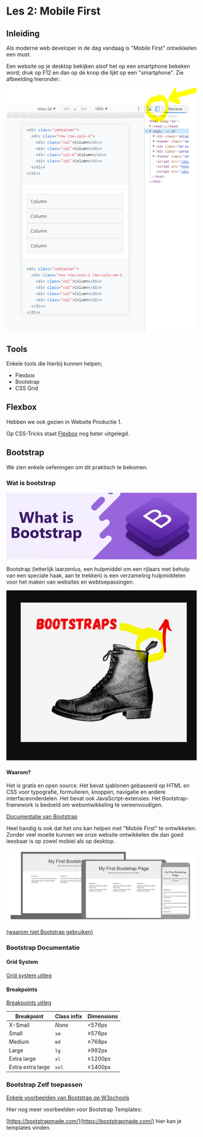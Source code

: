 # Les 2: Mobile First

## Inleiding

Als moderne web developer in de dag vandaag is "Mobile First" ontwikkelen een must.

Een website op je desktop bekijken alsof het op een smartphone bekeken word;
druk op F12 en dan op de knop die lijkt op een "smartphone". Zie afbeelding hieronder:

![ ](mobile-view.PNG)

## Tools

Enkele tools die hierbij kunnen helpen;

- Flexbox
- Bootstrap
- CSS Grid

## Flexbox

Hebben we ook gezien in Website Productie 1.

Op CSS-Tricks staat [Flexbox](https://css-tricks.com/snippets/css/a-guide-to-flexbox/#flexbox-background) nog beter uitgelegd.

## Bootstrap

We zien enkele oefeningen om dit praktisch te bekomen.

### Wat is bootstrap

![](what-bootstrap.PNG)

Bootstrap (letterlijk laarzenlus, een hulpmiddel om een rijlaars met behulp van een speciale haak, aan te trekken) is een verzameling hulpmiddelen voor het maken van websites en webtoepassingen.

![ ](bootstraps.PNG)

#### Waarom?

Het is gratis en open source. Het bevat sjablonen gebaseerd op HTML en CSS voor typografie, formulieren, knoppen, navigatie en andere interfaceonderdelen. Het bevat ook JavaScript-extensies. Het Bootstrap-framework is bedoeld om webontwikkeling te vereenvoudigen.

[Documentatie van Bootstrap](https://getbootstrap.com/docs/5.0/getting-started/introduction/)

Heel handig is ook dat het ons kan helpen met "Mobile First" te ontwikkelen. Zonder veel moeite kunnen we onze website ontwikkelen die dan goed leesbaar is op zowel mobiel als op desktop.

![ ](why-bootstrap.PNG)

[(waarom niet Bootstrap gebruiken)](https://www.incentro.com/nl-nl/blog/stories/5-redenen-waarom-ik-geen-bootstrap-meer-gebruik/)

### Bootstrap Documentatie

#### Grid System

[Grid system uitleg](https://getbootstrap.com/docs/5.0/layout/grid/)

#### Breakpoints

[Breakpoints uitleg](https://getbootstrap.com/docs/5.0/layout/breakpoints/)

Breakpoint        | Class infix | Dimensions
----------------- | ----------- | ----------
X-Small           | _None_      | <576px    
Small             | `sm`        | ≥576px    
Medium            | `md`        | ≥768px    
Large             | `lg`        | ≥992px    
Extra large       | `xl`        | ≥1200px   
Extra extra large | `xxl`       | ≥1400px   

### Bootstrap Zelf toepassen

[Enkele voorbeelden van Bootstrap op W3schools](https://www.w3schools.com/bootstrap/bootstrap_templates.asp)

Hier nog meer voorbeelden voor Bootstrap Templates:

[https://bootstrapmade.com/](https://bootstrapmade.com/) hier kan je templates vinden.

